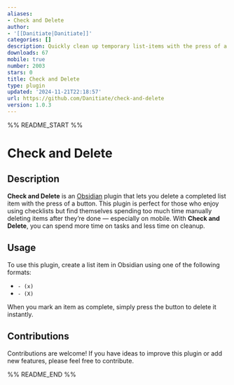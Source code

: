 ```yaml
---
aliases:
- Check and Delete
author:
- '[[Danitiate|Danitiate]]'
categories: []
description: Quickly clean up temporary list-items with the press of a button
downloads: 67
mobile: true
number: 2003
stars: 0
title: Check and Delete
type: plugin
updated: '2024-11-21T22:18:57'
url: https://github.com/Danitiate/check-and-delete
version: 1.0.3
---
```


%% README_START %%

# Check and Delete

## Description

**Check and Delete** is an [Obsidian](https://obsidian.md/) plugin that lets you delete a completed list item with the press of a button. This plugin is perfect for those who enjoy using checklists but find themselves spending too much time manually deleting items after they’re done — especially on mobile. With **Check and Delete**, you can spend more time on tasks and less time on cleanup.

## Usage

To use this plugin, create a list item in Obsidian using one of the following formats:

- `- (x) `
- `- (X) `

When you mark an item as complete, simply press the button to delete it instantly.

## Contributions

Contributions are welcome! If you have ideas to improve this plugin or add new features, please feel free to contribute.

%% README_END %%